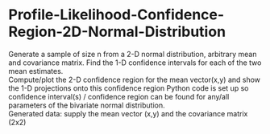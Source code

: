 # Profile-Likelihood-Confidence-Region-2D-Normal-Distribution
Generate a sample of size n from a 2-D normal distribution, arbitrary mean and covariance matrix.  Find the 1-D confidence intervals for each of the two mean estimates.  
Compute/plot the 2-D confidence region for the mean vector(x,y) and show the 1-D projections onto this confidence region
Python code is set up so confidence interval(s) / confidence region can be found for any/all parameters of the bivariate normal distribution.  
Generated data: supply the mean vector (x,y) and the covariance matrix (2x2)
